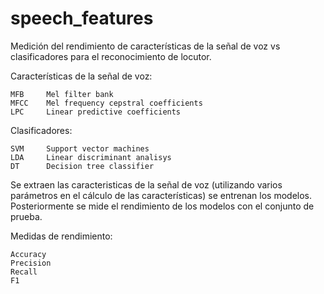 # speech_features
Medición del rendimiento de características de la señal de voz vs clasificadores para el reconocimiento de locutor.

Características de la señal de voz:

    MFB     Mel filter bank
    MFCC    Mel frequency cepstral coefficients
    LPC     Linear predictive coefficients
  
Clasificadores:

    SVM     Support vector machines
    LDA     Linear discriminant analisys
    DT      Decision tree classifier
  
  
Se extraen las caracteristicas de la señal de voz (utilizando varios parámetros en el cálculo de las características) se entrenan los modelos. Posteriormente se mide el rendimiento de los modelos con el conjunto de prueba.

Medidas de rendimiento:

    Accuracy
    Precision
    Recall
    F1
